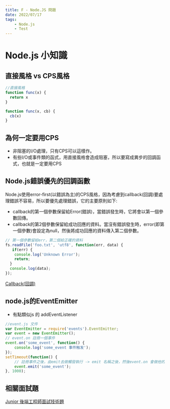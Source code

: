 ```yaml
---
title: F - Node.JS 問題
date: 2022/07/17
tags: 
    - Node.js
    - Test
---
```

# Node.js 小知識

## 直接風格 vs CPS風格
```javascript
//直接風格
function func(x) {
  return x
}
```

```javascript
function func(x, cb) {
  cb(x)
}
```
## 為何一定要用CPS
* 非阻塞的I/O處理，只有CPS可以這樣作。
* 有些I/O或事件類的函式，用直接風格會造成阻塞，所以要寫成異步的回調函式，也就是一定要用CPS

## Node.js錯誤優先的回調函數
Node.js使用error-first(以錯誤為主)的CPS風格，因為考慮到callback(回調)要處理錯誤不容易，所以要優先處理錯誤，它的主要原則如下:

* callback的第一個參數保留給Error(錯誤)，當錯誤發生時，它將會以第一個參數回傳。
* callback的第2個參數保留給成功回應的資料。當沒有錯誤發生時，error(即第一個參數)會設定為null，然後將成功回應的資料傳入第二個參數。

```javascript
// 第一個參數留給err，第二個給正確的資料
fs.readFile('foo.txt', 'utf8', function(err, data) {
   if(err) {
    console.log('Unknown Error');
    return;
  }
  console.log(data);
});
```

[Callback(回調)](https://eyesofkids.gitbooks.io/javascript-start-from-es6/content/part4/callback.html)

## node.js的EventEmitter
* 有點類似js 的 addEventListener

```javascript
//event.js 文件
var EventEmitter = require('events').EventEmitter; 
var event = new EventEmitter(); 
// event.on 註冊一個事件
event.on('some_event', function() { 
    console.log('some_event 事件触发'); 
}); 
setTimeout(function() { 
    // 註冊事件之後，由emit去做觸發執行 -> emit 名稱之後，然後event.on 會做他的callback
    event.emit('some_event'); 
}, 1000); 
```


## 相關面試題
[Junior 後端工程師面試技術題](https://medium.com/johnny%E7%9A%84%E8%BD%89%E8%81%B7%E5%B7%A5%E7%A8%8B%E5%B8%AB%E7%AD%86%E8%A8%98/junior-%E5%BE%8C%E7%AB%AF%E5%B7%A5%E7%A8%8B%E5%B8%AB%E9%9D%A2%E8%A9%A6%E6%8A%80%E8%A1%93%E9%A1%8C-ef39b902eda8)


